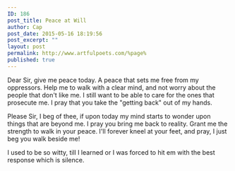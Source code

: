 ```yaml
---
ID: 186
post_title: Peace at Will
author: Cap
post_date: 2015-05-16 18:19:56
post_excerpt: ""
layout: post
permalink: http://www.artfulpoets.com/%page%
published: true
---
```

Dear Sir, give me peace today. A peace that sets me free from my oppressors. Help me to walk with a clear mind, and not worry about the people that don't like me. I still want to be able to care for the ones that prosecute me. I pray that you take the "getting back" out of my hands.

Please Sir, I beg of thee, if upon today my mind starts to wonder upon things that are beyond me. I pray you bring me back to reality. Grant me the strength to walk in your peace. I'll forever kneel at your feet, and pray, I just beg you walk beside me!

I used to be so witty, till I learned or I was forced to hit em with the best response which is silence.